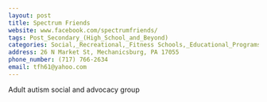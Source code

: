 ```yaml
---
layout: post
title: Spectrum Friends
website: www.facebook.com/spectrumfriends/
tags: Post_Secondary_(High_School_and_Beyond)
categories: Social,_Recreational,_Fitness Schools,_Educational_Programs,_Advocacy
address: 26 N Market St, Mechanicsburg, PA 17055
phone_number: (717) 766-2634
email: tfh61@yahoo.com
---
```

Adult autism social and advocacy group